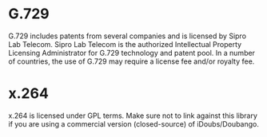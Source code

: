

# G.729 #

G.729 includes patents from several companies and is licensed by Sipro Lab Telecom. Sipro Lab Telecom is the authorized Intellectual Property Licensing Administrator for G.729 technology and patent pool. In a number of countries, the use of G.729 may require a license fee and/or royalty fee.

# x.264 #

x.264 is licensed under GPL terms. Make sure not to link against this library if you are using a commercial version (closed-source) of iDoubs/Doubango.